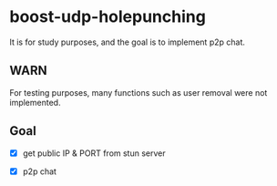 # boost-udp-holepunching

It is for study purposes, and the goal is to implement p2p chat.

## WARN
For testing purposes, many functions such as user removal were not implemented.

## Goal
- [X] get public IP & PORT from stun server
- [X] p2p chat

